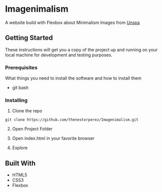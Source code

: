 # Imagenimalism
A website build with Flexbox about Minimalism Images from [Unspa](https://unsplash.com)

## Getting Started

These instructions will get you a copy of the project up and running on your local machine for development and testing purposes.

### Prerequisites

What things you need to install the software and how to install them

- git bash


### Installing

1. Clone the repo

```
git clone https://github.com/thenestorperez/Imagenimalism.git
```

2. Open Project Folder

3. Open index.html in your favorite browser

4. Explore

## Built With

* HTML5
* CSS3
* Flexbox


